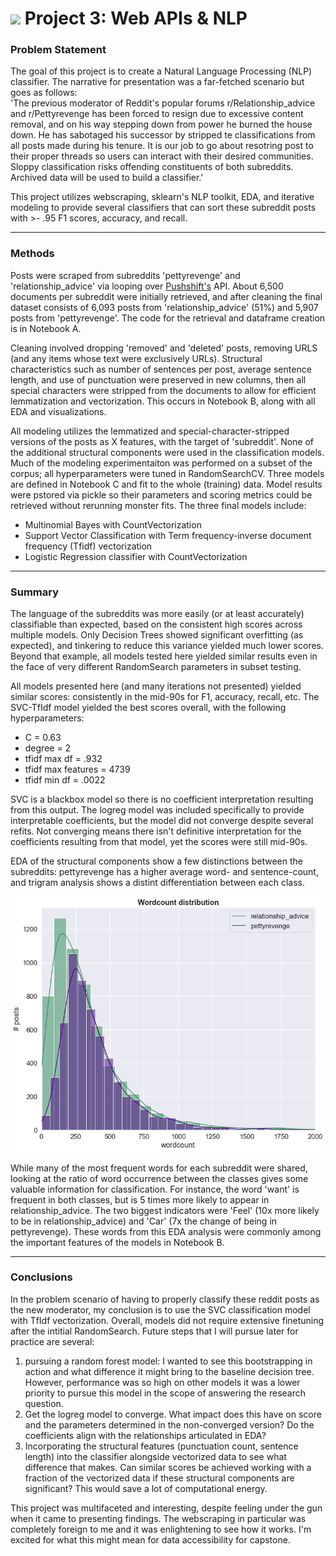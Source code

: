 # ![](https://ga-dash.s3.amazonaws.com/production/assets/logo-9f88ae6c9c3871690e33280fcf557f33.png) Project 3: Web APIs & NLP

### Problem Statement

The goal of this project is to create a Natural Language Processing (NLP) classifier.  The narrative for presentation was a far-fetched scenario but goes as follows:  
'The previous moderator of Reddit's popular forums r/Relationship_advice and r/Pettyrevenge has been forced to resign due to excessive content removal, and on his way stepping down from power he burned the house down.  He has sabotaged his successor by stripped te classifications from all posts made during his tenure.  It is our job to go about resotring post to their proper threads so users can interact with their desired communities.  Sloppy classification risks offending constituents of both subreddits.  Archived data will be used to build a classifier.'  

This project utilizes webscraping, sklearn's NLP toolkit, EDA, and iterative modeling to provide several classifiers that can sort these subreddit posts with >- .95 F1 scores, accuracy, and recall.

---

### Methods

Posts were scraped from subreddits 'pettyrevenge' and 'relationship_advice' via looping over [Pushshift's](https://github.com/pushshift/api) API.  About 6,500 documents per subreddit were initially retrieved, and after cleaning the final dataset consists of 6,093 posts from 'relationship_advice' (51%) and 5,907 posts from 'pettyrevenge'.  The code for the retrieval and dataframe creation is in Notebook A.  

Cleaning involved dropping 'removed' and 'deleted' posts, removing URLS (and any items whose text were exclusively URLs).  Structural characteristics such as number of sentences per post, average sentence length, and use of punctuation were preserved in new columns, then all special characters were stripped from the documents to allow for efficient lemmatization and vectorization.  This occurs in Notebook B, along with all EDA and visualizations.  

All modeling utilizes the lemmatized and special-character-stripped versions of the posts as X features, with the target of 'subreddit'.  None of the additional structural components were used in the classification models.  Much of the modeling experimentaiton was performed on a subset of the corpus; all hyperparameters were tuned in RandomSearchCV.  Three models are defined in Notebook C and fit to the whole (training) data.  Model results were pstored via pickle so their parameters and scoring metrics could be retrieved without rerunning monster fits.  The three final models include:
* Multinomial Bayes with CountVectorization
* Support Vector Classification with Term frequency-inverse document frequency (Tfidf) vectorization
* Logistic Regression classifier with CountVectorization


---

### Summary

The language of the subreddits was more easily (or at least accurately) classifiable than expected, based on the consistent high scores across multiple models.  Only Decision Trees showed significant overfitting (as expected), and tinkering to reduce this variance yielded much lower scores.  Beyond that example, all models tested here yielded similar results even in the face of very different RandomSearch parameters in subset testing.

All models presented here (and many iterations not presented) yielded similar scores: consistently in the mid-90s for F1, accuracy, recall, etc.  The SVC-TfIdf model yielded the best scores overall, with the following hyperparameters:
- C = 0.63
- degree = 2
- tfidf max df = .932
- tfidf max features = 4739
- tfidf min df = .0022

SVC is a blackbox model so there is no coefficient interpretation resulting from this output.  The logreg model was included specifically to provide interpretable coefficients, but the model did not converge despite several refits.  Not converging means there isn't definitive interpretation for the coefficients resulting from that model, yet the scores were still mid-90s.  
  
EDA of the structural components show a few distinctions between the subreddits: pettyrevenge has a higher average word- and sentence-count, and trigram analysis shows a distint differentiation between each class.  

![](data/wordcount_distrib.png)

While many of the most frequent words for each subreddit were shared, looking at the ratio of word occurrence between the classes gives some valuable information for classification.  For instance, the word 'want' is frequent in both classes, but is 5 times more likely to appear in relationship_advice.  The two biggest indicators were 'Feel' (10x more likely to be in relationship_advice) and 'Car' (7x the change of being in pettyrevenge).  These words from this EDA analysis were commonly among the important features of the models in Notebook B.

---

### Conclusions

In the problem scenario of having to properly classify these reddit posts as the new moderator, my conclusion is to use the SVC classification model with TfIdf vectorization.  Overall, models did not require extensive finetuning after the intitial RandomSearch.  Future steps that I will pursue later for practice are several: 
1. pursuing a random forest model: I wanted to see this bootstrapping in action and what difference it might bring to the baseline decision tree.  However, performance was so high on other models it was a lower priority to pursue this model in the scope of answering the research question.
2. Get the logreg model to converge.  What impact does this have on score and the parameters determined in the non-converged version?  Do the coefficients align with the relationships articulated in EDA?
3. Incorporating the structural features (punctuation count, sentence length) into the classifier alongside vectorized data to see what difference that makes.  Can similar scores be achieved working with a fraction of the vectorized data if these structural components are significant?  This would save a lot of computational energy.

This project was multifaceted and interesting, despite feeling under the gun when it came to presenting findings.  The webscraping in particular was completely foreign to me and it was enlightening to see how it works.  I'm excited for what this might mean for data accessibility for capstone.